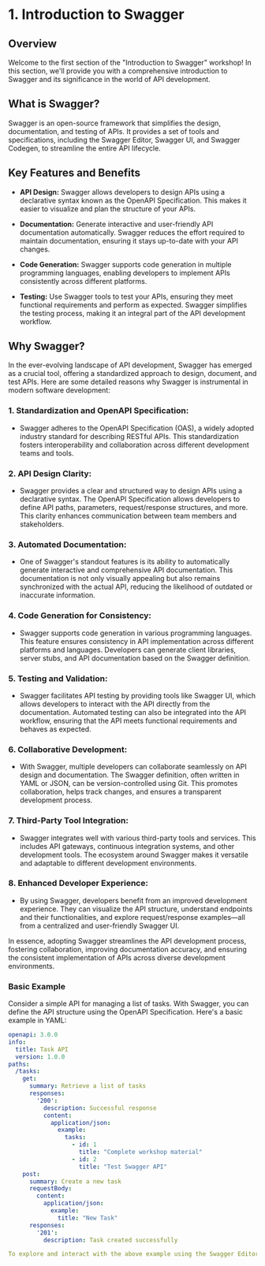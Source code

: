 # 1. Introduction to Swagger

## Overview
Welcome to the first section of the "Introduction to Swagger" workshop! In this section, we'll provide you with a comprehensive introduction to Swagger and its significance in the world of API development.

## What is Swagger?
Swagger is an open-source framework that simplifies the design, documentation, and testing of APIs. It provides a set of tools and specifications, including the Swagger Editor, Swagger UI, and Swagger Codegen, to streamline the entire API lifecycle.

## Key Features and Benefits
- **API Design:** Swagger allows developers to design APIs using a declarative syntax known as the OpenAPI Specification. This makes it easier to visualize and plan the structure of your APIs.

- **Documentation:** Generate interactive and user-friendly API documentation automatically. Swagger reduces the effort required to maintain documentation, ensuring it stays up-to-date with your API changes.

- **Code Generation:** Swagger supports code generation in multiple programming languages, enabling developers to implement APIs consistently across different platforms.

- **Testing:** Use Swagger tools to test your APIs, ensuring they meet functional requirements and perform as expected. Swagger simplifies the testing process, making it an integral part of the API development workflow.

## Why Swagger?

In the ever-evolving landscape of API development, Swagger has emerged as a crucial tool, offering a standardized approach to design, document, and test APIs. Here are some detailed reasons why Swagger is instrumental in modern software development:

### 1. **Standardization and OpenAPI Specification:**
   - Swagger adheres to the OpenAPI Specification (OAS), a widely adopted industry standard for describing RESTful APIs. This standardization fosters interoperability and collaboration across different development teams and tools.

### 2. **API Design Clarity:**
   - Swagger provides a clear and structured way to design APIs using a declarative syntax. The OpenAPI Specification allows developers to define API paths, parameters, request/response structures, and more. This clarity enhances communication between team members and stakeholders.

### 3. **Automated Documentation:**
   - One of Swagger's standout features is its ability to automatically generate interactive and comprehensive API documentation. This documentation is not only visually appealing but also remains synchronized with the actual API, reducing the likelihood of outdated or inaccurate information.

### 4. **Code Generation for Consistency:**
   - Swagger supports code generation in various programming languages. This feature ensures consistency in API implementation across different platforms and languages. Developers can generate client libraries, server stubs, and API documentation based on the Swagger definition.

### 5. **Testing and Validation:**
   - Swagger facilitates API testing by providing tools like Swagger UI, which allows developers to interact with the API directly from the documentation. Automated testing can also be integrated into the API workflow, ensuring that the API meets functional requirements and behaves as expected.

### 6. **Collaborative Development:**
   - With Swagger, multiple developers can collaborate seamlessly on API design and documentation. The Swagger definition, often written in YAML or JSON, can be version-controlled using Git. This promotes collaboration, helps track changes, and ensures a transparent development process.

### 7. **Third-Party Tool Integration:**
   - Swagger integrates well with various third-party tools and services. This includes API gateways, continuous integration systems, and other development tools. The ecosystem around Swagger makes it versatile and adaptable to different development environments.

### 8. **Enhanced Developer Experience:**
   - By using Swagger, developers benefit from an improved development experience. They can visualize the API structure, understand endpoints and their functionalities, and explore request/response examples—all from a centralized and user-friendly Swagger UI.

In essence, adopting Swagger streamlines the API development process, fostering collaboration, improving documentation accuracy, and ensuring the consistent implementation of APIs across diverse development environments.

### Basic Example
Consider a simple API for managing a list of tasks. With Swagger, you can define the API structure using the OpenAPI Specification. Here's a basic example in YAML:

```yaml
openapi: 3.0.0
info:
  title: Task API
  version: 1.0.0
paths:
  /tasks:
    get:
      summary: Retrieve a list of tasks
      responses:
        '200':
          description: Successful response
          content:
            application/json:
              example:
                tasks:
                  - id: 1
                    title: "Complete workshop material"
                  - id: 2
                    title: "Test Swagger API"
    post:
      summary: Create a new task
      requestBody:
        content:
          application/json:
            example:
              title: "New Task"
      responses:
        '201':
          description: Task created successfully

To explore and interact with the above example using the Swagger Editor, you can visit https://editor.swagger.io/. The Swagger Editor provides a web-based interface where you can edit, visualize, and test OpenAPI specifications in real-time.
